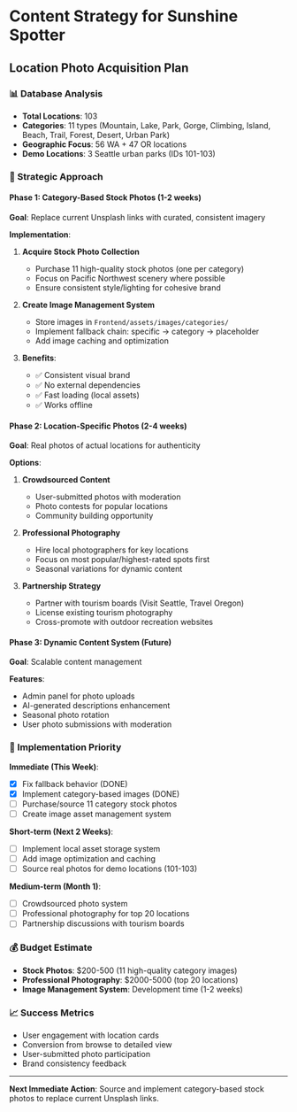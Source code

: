 # Content Strategy for Sunshine Spotter
## Location Photo Acquisition Plan

### 📊 Database Analysis
- **Total Locations**: 103
- **Categories**: 11 types (Mountain, Lake, Park, Gorge, Climbing, Island, Beach, Trail, Forest, Desert, Urban Park)
- **Geographic Focus**: 56 WA + 47 OR locations
- **Demo Locations**: 3 Seattle urban parks (IDs 101-103)

### 🎯 Strategic Approach

#### Phase 1: Category-Based Stock Photos (1-2 weeks)
**Goal**: Replace current Unsplash links with curated, consistent imagery

**Implementation**:
1. **Acquire Stock Photo Collection**
   - Purchase 11 high-quality stock photos (one per category)
   - Focus on Pacific Northwest scenery where possible
   - Ensure consistent style/lighting for cohesive brand

2. **Create Image Management System**
   - Store images in `Frontend/assets/images/categories/`
   - Implement fallback chain: specific → category → placeholder
   - Add image caching and optimization

3. **Benefits**:
   - ✅ Consistent visual brand
   - ✅ No external dependencies 
   - ✅ Fast loading (local assets)
   - ✅ Works offline

#### Phase 2: Location-Specific Photos (2-4 weeks)
**Goal**: Real photos of actual locations for authenticity

**Options**:
1. **Crowdsourced Content**
   - User-submitted photos with moderation
   - Photo contests for popular locations
   - Community building opportunity

2. **Professional Photography**
   - Hire local photographers for key locations
   - Focus on most popular/highest-rated spots first
   - Seasonal variations for dynamic content

3. **Partnership Strategy**
   - Partner with tourism boards (Visit Seattle, Travel Oregon)
   - License existing tourism photography
   - Cross-promote with outdoor recreation websites

#### Phase 3: Dynamic Content System (Future)
**Goal**: Scalable content management

**Features**:
- Admin panel for photo uploads
- AI-generated descriptions enhancement
- Seasonal photo rotation
- User photo submissions with moderation

### 🚀 Implementation Priority

**Immediate (This Week)**:
- [x] Fix fallback behavior (DONE)
- [x] Implement category-based images (DONE)
- [ ] Purchase/source 11 category stock photos
- [ ] Create image asset management system

**Short-term (Next 2 Weeks)**:
- [ ] Implement local asset storage system
- [ ] Add image optimization and caching
- [ ] Source real photos for demo locations (101-103)

**Medium-term (Month 1)**:
- [ ] Crowdsourced photo system
- [ ] Professional photography for top 20 locations
- [ ] Partnership discussions with tourism boards

### 💰 Budget Estimate
- **Stock Photos**: $200-500 (11 high-quality category images)
- **Professional Photography**: $2000-5000 (top 20 locations)
- **Image Management System**: Development time (1-2 weeks)

### 📈 Success Metrics
- User engagement with location cards
- Conversion from browse to detailed view
- User-submitted photo participation
- Brand consistency feedback

---

**Next Immediate Action**: Source and implement category-based stock photos to replace current Unsplash links.
